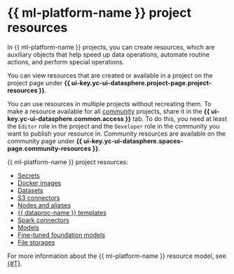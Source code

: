 # {{ ml-platform-name }} project resources

In {{ ml-platform-name }} projects, you can create resources, which are auxiliary objects that help speed up data operations, automate routine actions, and perform special operations.

You can view resources that are created or available in a project on the project page under **{{ ui-key.yc-ui-datasphere.project-page.project-resources }}**.

You can use resources in multiple projects without recreating them. To make a resource available for all [community](community.md) projects, share it in the **{{ ui-key.yc-ui-datasphere.common.access }}** tab. To do this, you need at least the `Editor` role in the project and the `Developer` role in the community you want to publish your resource in. Community resources are available on the community page under **{{ ui-key.yc-ui-datasphere.spaces-page.community-resources }}**.

{{ ml-platform-name }} project resources:

* [Secrets](secrets.md)
* [Docker images](docker.md)
* [Datasets](dataset.md)
* [S3 connectors](s3-connector.md)
* [Nodes and aliases](deploy/index.md#python-nodes)
* [{{ dataproc-name }} templates](data-processing-template.md)
* [Spark connectors](spark-connector.md)
* [Models](models/index.md)
* [Fine-tuned foundation models](models/tuned-models.md)
* [File storages](filestores.md)

For more information about the {{ ml-platform-name }} resource model, see [{#T}](resource-model.md).
